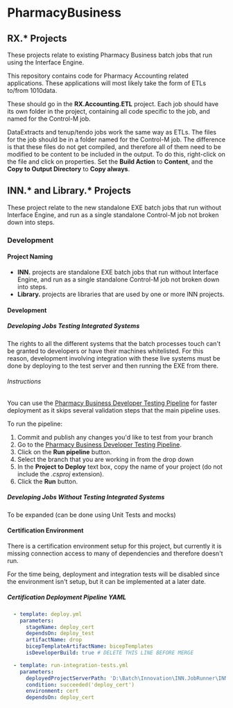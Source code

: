 # PharmacyBusiness

## RX.* Projects

These projects relate to existing Pharmacy Business batch jobs that run using the Interface Engine.

This repository contains code for Pharmacy Accounting related applications.
These applications will most likely take the form of ETLs to/from 1010data.

These should go in the **RX.Accounting.ETL** project.  Each job should have its own folder in the project, containing all code specific to the job, and named for the Control-M job.

DataExtracts and tenup/tendo jobs work the same way as ETLs.  The files for the job should be in a folder named for the Control-M job.  The difference is that these files do not get compiled, and therefore all of them need to be modified to be content to be included in the output.
To do this, right-click on the file and click on properties.  Set the **Build Action** to **Content**, and the **Copy to Output Directory** to **Copy always**.

## INN.* and Library.* Projects

These project relate to the new standalone EXE batch jobs that run without Interface Engine, and run as a single standalone Control-M job not broken down into steps.

### Development

#### Project Naming

- **INN.** projects are standalone EXE batch jobs that run without Interface Engine, and run as a single standalone Control-M job not broken down into steps.
- **Library.** projects are libraries that are used by one or more INN projects.

#### Development

##### Developing Jobs Testing Integrated Systems

The rights to all the different systems that the batch processes touch can't be granted to developers or have their machines whitelisted. For this reason, development involving integration with these live systems must be done by deploying to the test server and then running the EXE from there.

###### Instructions

You can use the [Pharmacy Business Developer Testing Pipeline](https://dev.azure.com/wegmans/Pharmacy/_build?definitionId=3212) for faster deployment as it skips several validation steps that the main pipeline uses. 

To run the pipeline:

1. Commit and publish any changes you'd like to test from your branch
2. Go to the [Pharmacy Business Developer Testing Pipeline](https://dev.azure.com/wegmans/Pharmacy/_build?definitionId=3212).
3. Click on the **Run pipeline** button.
4. Select the branch that you are working in from the drop down
5. In the **Project to Deploy** text box, copy the name of your project (do not include the *.csproj* extension).
6. Click the **Run** button.

##### Developing Jobs Without Testing Integrated Systems

To be expanded (can be done using Unit Tests and mocks)

#### Certification Environment

There is a certification environment setup for this project, but currently it is missing connection access to many of dependencies and therefore doesn't run.

For the time being, deployment and integration tests will be disabled since the environment isn't setup, but it can be implemented at a later date.

##### Certification Deployment Pipeline YAML

```yml
  - template: deploy.yml
    parameters:
      stageName: deploy_cert
      dependsOn: deploy_test
      artifactName: drop
      bicepTemplateArtifactName: bicepTemplates
      isDeveloperBuild: true # DELETE THIS LINE BEFORE MERGE

  - template: run-integration-tests.yml
    parameters:
      deployedProjectServerPath: 'D:\Batch\Innovation\INN.JobRunner\INN.JobRunner.exe integration-tests'
      condition: succeeded('deploy_cert')
      environment: cert
      dependsOn: deploy_cert
```


